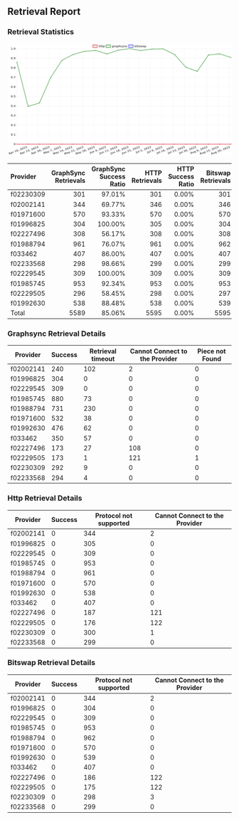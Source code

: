 ## Retrieval Report
### Retrieval Statistics
<img src="https://raw.githubusercontent.com/data-preservation-programs/filplus-checker-assets/main/filecoin-project/filecoin-plus-large-datasets/issues/1236/1692849607740.png"/>

| Provider  | GraphSync Retrievals | GraphSync Success Ratio | HTTP Retrievals | HTTP Success Ratio | Bitswap Retrievals | Bitswap Success Ratio |
| :-------- | -------------------: | ----------------------: | --------------: | -----------------: | -----------------: | --------------------: |
| f02230309 |                  301 |                  97.01% |             301 |              0.00% |                301 |                 0.00% |
| f02002141 |                  344 |                  69.77% |             346 |              0.00% |                346 |                 0.00% |
| f01971600 |                  570 |                  93.33% |             570 |              0.00% |                570 |                 0.00% |
| f01996825 |                  304 |                 100.00% |             305 |              0.00% |                304 |                 0.00% |
| f02227496 |                  308 |                  56.17% |             308 |              0.00% |                308 |                 0.00% |
| f01988794 |                  961 |                  76.07% |             961 |              0.00% |                962 |                 0.00% |
| f033462   |                  407 |                  86.00% |             407 |              0.00% |                407 |                 0.00% |
| f02233568 |                  298 |                  98.66% |             299 |              0.00% |                299 |                 0.00% |
| f02229545 |                  309 |                 100.00% |             309 |              0.00% |                309 |                 0.00% |
| f01985745 |                  953 |                  92.34% |             953 |              0.00% |                953 |                 0.00% |
| f02229505 |                  296 |                  58.45% |             298 |              0.00% |                297 |                 0.00% |
| f01992630 |                  538 |                  88.48% |             538 |              0.00% |                539 |                 0.00% |
| Total     |                 5589 |                  85.06% |            5595 |              0.00% |               5595 |                 0.00% |

### Graphsync Retrieval Details
| Provider  | Success | Retrieval timeout | Cannot Connect to the Provider | Piece not Found |
| --------- | ------- | ----------------- | ------------------------------ | --------------- |
| f02002141 | 240     | 102               | 2                              | 0               |
| f01996825 | 304     | 0                 | 0                              | 0               |
| f02229545 | 309     | 0                 | 0                              | 0               |
| f01985745 | 880     | 73                | 0                              | 0               |
| f01988794 | 731     | 230               | 0                              | 0               |
| f01971600 | 532     | 38                | 0                              | 0               |
| f01992630 | 476     | 62                | 0                              | 0               |
| f033462   | 350     | 57                | 0                              | 0               |
| f02227496 | 173     | 27                | 108                            | 0               |
| f02229505 | 173     | 1                 | 121                            | 1               |
| f02230309 | 292     | 9                 | 0                              | 0               |
| f02233568 | 294     | 4                 | 0                              | 0               |

### Http Retrieval Details
| Provider  | Success | Protocol not supported | Cannot Connect to the Provider |
| --------- | ------- | ---------------------- | ------------------------------ |
| f02002141 | 0       | 344                    | 2                              |
| f01996825 | 0       | 305                    | 0                              |
| f02229545 | 0       | 309                    | 0                              |
| f01985745 | 0       | 953                    | 0                              |
| f01988794 | 0       | 961                    | 0                              |
| f01971600 | 0       | 570                    | 0                              |
| f01992630 | 0       | 538                    | 0                              |
| f033462   | 0       | 407                    | 0                              |
| f02227496 | 0       | 187                    | 121                            |
| f02229505 | 0       | 176                    | 122                            |
| f02230309 | 0       | 300                    | 1                              |
| f02233568 | 0       | 299                    | 0                              |

### Bitswap Retrieval Details
| Provider  | Success | Protocol not supported | Cannot Connect to the Provider |
| --------- | ------- | ---------------------- | ------------------------------ |
| f02002141 | 0       | 344                    | 2                              |
| f01996825 | 0       | 304                    | 0                              |
| f02229545 | 0       | 309                    | 0                              |
| f01985745 | 0       | 953                    | 0                              |
| f01988794 | 0       | 962                    | 0                              |
| f01971600 | 0       | 570                    | 0                              |
| f01992630 | 0       | 539                    | 0                              |
| f033462   | 0       | 407                    | 0                              |
| f02227496 | 0       | 186                    | 122                            |
| f02229505 | 0       | 175                    | 122                            |
| f02230309 | 0       | 298                    | 3                              |
| f02233568 | 0       | 299                    | 0                              |
